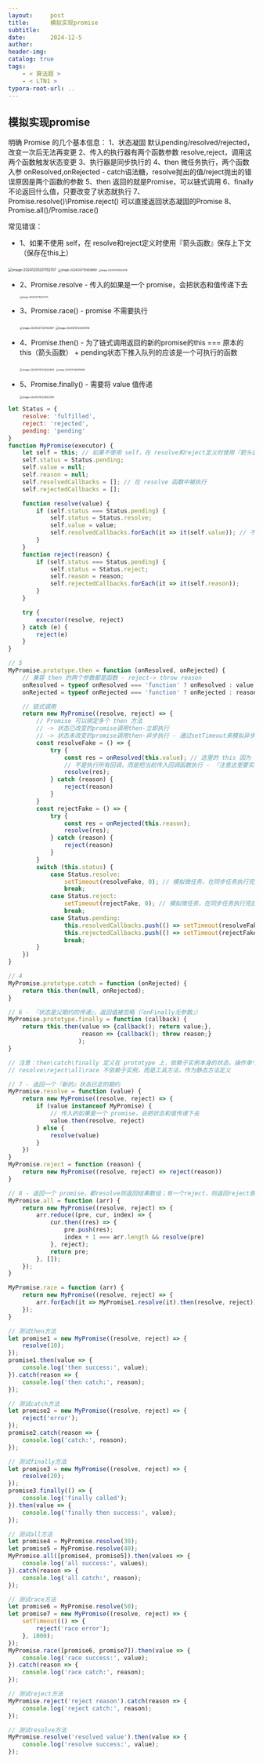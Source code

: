 ```yaml
---
layout:     post
title:      模拟实现promise
subtitle:  
date:       2024-12-5
author:     
header-img: 
catalog: true
tags:
    - < 算法题 >
    - < LTN1 >
typora-root-url: ..
---
```


## 模拟实现promise

明确 Promise 的几个基本信息：
1、状态凝固 默认pending/resolved/rejected，改变一次后无法再变更
 2、传入的执行器有两个函数参数 resolve,reject，调用这两个函数触发状态变更
3、执行器是同步执行的
 4、then 微任务执行，两个函数入参 onResolved,onRejected - catch语法糖，resolve抛出的值/reject抛出的错误原因是两个函数的参数
5、then 返回的就是Promise，可以链式调用
6、finally 不论返回什么值，只要改变了状态就执行
 7、Promise.resolve()\Promise.reject() 可以直接返回状态凝固的Promise
8、Promise.all()/Promise.race()

常见错误：

- 1、如果不使用 self，在 resolve和reject定义时使用『箭头函数』保存上下文（保存在this上）

<img src="/../img/assets_2023/image-20241205201152107.png" alt="image-20241205201152107" style="zoom:50%;" />

<img src="/../img/assets_2023/image-20241207115858868.png" alt="image-20241207115858868" style="zoom:40%;" />

<img src="/../img/assets_2023/image-20241214160634119.png" alt="image-20241214160634119" style="zoom:30%;" />

- 2、Promise.resolve - 传入的如果是一个 promise，会把状态和值传递下去

    <img src="/../img/image-20241207115957175.png" alt="image-20241207115957175" style="zoom:30%;" />

- 3、Promise.race() - promise 不需要执行

    <img src="/../img/image-20241207120142997.png" alt="image-20241207120142997" style="zoom:35%;" />

    <img src="/../img/assets_2023/image-20241210123040158.png" alt="image-20241210123040158" style="zoom:35%;" />

- 4、Promise.then() - 为了链式调用返回的新的promise的this === 原本的this（箭头函数） +  pending状态下推入队列的应该是一个可执行的函数

    <img src="/../img/assets_2023/image-20241210122822660.png" alt="image-20241210122822660" style="zoom:35%;" />

    <img src="/../img/assets_2023/image-20241214160919480.png" alt="image-20241214160919480" style="zoom:30%;" />

- 5、Promise.finally() - 需要将 value 值传递

    <img src="/../img/assets_2023/image-20241210122803383.png" alt="image-20241210122803383" style="zoom:35%;" />

```js
let Status = {
    resolve: 'fulfilled',
    reject: 'rejected',
    pending: 'pending'
}
function MyPromise(executor) {
    let self = this; // 如果不使用 self，在 resolve和reject定义时使用『箭头函数』保存上下文
    self.status = Status.pending;
    self.value = null;
    self.reason = null;
    self.resolvedCallbacks = []; // 在 resolve 函数中被执行
    self.rejectedCallbacks = [];

    function resolve(value) {
        if (self.status === Status.pending) {
            self.status = Status.resolve;
            self.value = value;
            self.resolvedCallbacks.forEach(it => it(self.value)); // 不用setTimeout，投入该队列的都是 setTimeout 包裹的函数，模拟微任务，在同步任务执行完之后执行
        }
    }
    function reject(reason) {
        if (self.status === Status.pending) {
            self.status = Status.reject;
            self.reason = reason;
            self.rejectedCallbacks.forEach(it => it(self.reason));
        }
    }

    try {
        executor(resolve, reject)
    } catch (e) {
        reject(e)
    }
}

// 5
MyPromise.prototype.then = function (onResolved, onRejected) {
    // 兼容 then 的两个参数都是函数 - reject-> throw reason
    onResolved = typeof onResolved === 'function' ? onResolved : value => value;
    onRejected = typeof onRejected === 'function' ? onRejected : reason => { throw reason; };

    // 链式调用
    return new MyPromise((resolve, reject) => {
        // Promise 可以绑定多个 then 方法 
        // -> 状态已改变的promise调用then-立即执行
        // -> 状态未改变的promise调用then-异步执行 - 通过setTimeout来模拟异步调用
        const resolveFake = () => {
            try {
                const res = onResolved(this.value); // 这里的 this 因为 return 时使用箭头函数，this 指向的就是外部的 this
                // 不是执行所有回调，而是把当前传入回调函数执行 - 『注意这里要实时更新的value』
                resolve(res);
            } catch (reason) {
                reject(reason)
            }
        }
        const rejectFake = () => {
            try {
                const res = onRejected(this.reason);
                resolve(res);
            } catch (reason) {
                reject(reason)
            }
        }
        switch (this.status) {
            case Status.resolve:
                setTimeout(resolveFake, 0); // 模拟微任务，在同步任务执行完后执行
                break;
            case Status.reject:
                setTimeout(rejectFake, 0); // 模拟微任务，在同步任务执行完后执行
                break;
            case Status.pending:
                this.resolvedCallbacks.push(() => setTimeout(resolveFake, 0));
                this.rejectedCallbacks.push(() => setTimeout(rejectFake, 0));
                break;
        }
    })
}

// 4
MyPromise.prototype.catch = function (onRejected) {
    return this.then(null, onRejected);
}

// 6 - 『状态是父期约的传递』，返回值被忽略（『onFinally无参数』）
MyPromise.prototype.finally = function (callback) {
    return this.then(value => {callback(); return value;}, 
                     reason => {callback(); throw reason;}
                    );
}

// 注意：then\catch\finally 定义在 prototype 上，依赖于实例本身的状态，操作单个实例
// resolve\reject\all\race 不依赖于实例，而是工具方法，作为静态方法定义

// 7 - 返回一个『新的』状态已定的期约
MyPromise.resolve = function (value) {
    return new MyPromise((resolve, reject) => {
        if (value instanceof MyPromise) {
            // 传入的如果是一个 promise，会把状态和值传递下去
            value.then(resolve, reject)
        } else {
            resolve(value)
        }
    })
}
MyPromise.reject = function (reason) {
    return new MyPromise((resolve, reject) => reject(reason))
}

// 8 - 返回一个 promise，都resolve则返回结果数组；有一个reject，则返回reject原因
MyPromise.all = function (arr) {
    return new MyPromise((resolve, reject) => {
        arr.reduce((pre, cur, index) => {
            cur.then((res) => {
                pre.push(res);
                index + 1 === arr.length && resolve(pre)
            }, reject);
            return pre;
        }, []);
    });
}

MyPromise.race = function (arr) {
    return new MyPromise((resolve, reject) => {
        arr.forEach(it => MyPromise1.resolve(it).then(resolve, reject))
    });
}
```

```js
// 测试then方法
let promise1 = new MyPromise((resolve, reject) => {
    resolve(10);
});
promise1.then(value => {
    console.log('then success:', value);
}).catch(reason => {
    console.log('then catch:', reason);
});

// 测试catch方法
let promise2 = new MyPromise((resolve, reject) => {
    reject('error');
});
promise2.catch(reason => {
    console.log('catch:', reason);
});

// 测试finally方法
let promise3 = new MyPromise((resolve, reject) => {
    resolve(20);
});
promise3.finally(() => {
    console.log('finally called');
}).then(value => {
    console.log('finally then success:', value);
});

// 测试all方法
let promise4 = MyPromise.resolve(30);
let promise5 = MyPromise.resolve(40);
MyPromise.all([promise4, promise5]).then(values => {
    console.log('all success:', values);
}).catch(reason => {
    console.log('all catch:', reason);
});

// 测试race方法
let promise6 = MyPromise.resolve(50);
let promise7 = new MyPromise((resolve, reject) => {
    setTimeout(() => {
        reject('race error');
    }, 1000);
});
MyPromise.race([promise6, promise7]).then(value => {
    console.log('race success:', value);
}).catch(reason => {
    console.log('race catch:', reason);
});

// 测试reject方法
MyPromise.reject('reject reason').catch(reason => {
    console.log('reject catch:', reason);
});

// 测试resolve方法
MyPromise.resolve('resolved value').then(value => {
    console.log('resolve success:', value);
});
```





